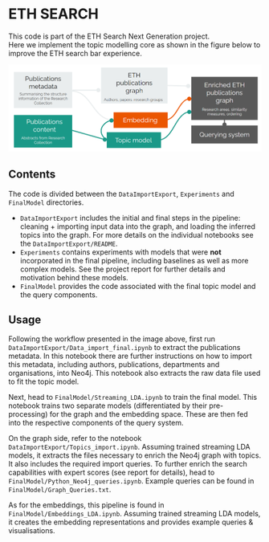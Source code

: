# ETH SEARCH

This code is part of the ETH Search Next Generation project. \
Here we implement the topic modelling core as shown in the figure below to improve the ETH search bar experience. 

![overview](https://github.com/GiuliaLanzillotta/ETH_SEARCH/blob/main/ETH_search_overview.png)


## Contents 
The code is divided between the `DataImportExport`, `Experiments` and `FinalModel` directories. 
* `DataImportExport` includes the initial and final steps in the pipeline: cleaning + importing input data into the graph, and loading the inferred topics into the graph. For more details on the individual notebooks see the `DataImportExport/README`.
* `Experiments` contains experiments with models that were __not__ incorporated in the final pipeline, including baselines as well as more complex models. See the project report for further details and motivation behind these models.
* `FinalModel` provides the code associated with the final topic model and the query components.


## Usage 
Following the workflow presented in the image above, first run `DataImportExport/Data_import_final.ipynb` to extract the publications metadata. In this notebook there are further instructions on how to import this metadata, including authors, publications, departments and organisations, into Neo4j. This notebook also extracts the raw data file used to fit the topic model.  

Next, head to `FinalModel/Streaming_LDA.ipynb` to train the final model. This notebook trains two separate models (differentiated by their pre-processing) for the graph and the embedding space. These are then fed into the respective components of the query system. 

On the graph side, refer to the notebook `DataImportExport/Topics_import.ipynb`. Assuming trained streaming LDA models, it extracts the files necessary to enrich the Neo4j graph with topics. It also includes the required import queries. To further enrich the search capabilities with expert scores (see report for details), head to `FinalModel/Python_Neo4j_queries.ipynb`. Example queries can be found in `FinalModel/Graph_Queries.txt`.

As for the embeddings, this pipeline is found in `FinalModel/Embeddings_LDA.ipynb`. Assuming trained streaming LDA models, it creates the embedding representations and provides example queries & visualisations.
